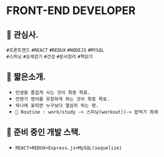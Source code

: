 # FRONT-END DEVELOPER

## 🍊 관심사.
`#프론트엔드` `#REACT` `#REDUX` `#NODEJS` `#MYSQL` <br />
`#스피닝` `#오래걷기` `#건강` `#문서정리` `#책읽기`

## 🍊 짧은소개.
- `인생을 즐겁게 사는 것이 최종 목표.`
- `언젠가 영어를 유창하게 하는 것이 최종 목표.`
- `하나에 꽂히면 누구보다 열심히 하는 편.`
- `🚌 Routine : work/study -> 스피닝(workout))-> 밥먹기 최애`

## 🍊 준비 중인 개발 스택.
- `REACT+REDUX+Express.js+MySQL(sequelize)`
